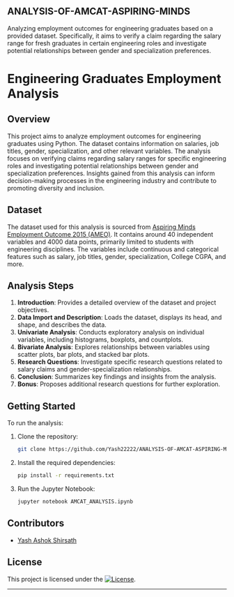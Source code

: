 ## ANALYSIS-OF-AMCAT-ASPIRING-MINDS
Analyzing employment outcomes for engineering graduates based on a provided dataset. Specifically, it aims to verify a claim regarding the salary range for fresh graduates in certain engineering roles and investigate potential relationships between gender and specialization preferences. 

# Engineering Graduates Employment Analysis

## Overview

This project aims to analyze employment outcomes for engineering graduates using Python. The dataset contains information on salaries, job titles, gender, specialization, and other relevant variables. The analysis focuses on verifying claims regarding salary ranges for specific engineering roles and investigating potential relationships between gender and specialization preferences. Insights gained from this analysis can inform decision-making processes in the engineering industry and contribute to promoting diversity and inclusion.

## Dataset

The dataset used for this analysis is sourced from [Aspiring Minds Employment Outcome 2015 (AMEO)](https://dl.acm.org/doi/10.1145/2888451.2892037). It contains around 40 independent variables and 4000 data points, primarily limited to students with engineering disciplines. The variables include continuous and categorical features such as salary, job titles, gender, specialization, College CGPA, and more.

## Analysis Steps

1. **Introduction**: Provides a detailed overview of the dataset and project objectives.
2. **Data Import and Description**: Loads the dataset, displays its head, and shape, and describes the data.
3. **Univariate Analysis**: Conducts exploratory analysis on individual variables, including histograms, boxplots, and countplots.
4. **Bivariate Analysis**: Explores relationships between variables using scatter plots, bar plots, and stacked bar plots.
5. **Research Questions**: Investigate specific research questions related to salary claims and gender-specialization relationships.
6. **Conclusion**: Summarizes key findings and insights from the analysis.
7. **Bonus**: Proposes additional research questions for further exploration.

## Getting Started

To run the analysis:

1. Clone the repository:

   ```bash
   git clone https://github.com/Yash22222/ANALYSIS-OF-AMCAT-ASPIRING-MINDS.git
   ```

2. Install the required dependencies:

   ```bash
   pip install -r requirements.txt
   ```

3. Run the Jupyter Notebook:

   ```bash
   jupyter notebook AMCAT_ANALYSIS.ipynb
   ```

## Contributors

- [Yash Ashok Shirsath](https://yashashokshirsath.netlify.app/)

## License

This project is licensed under the [![License](https://img.shields.io/badge/License-MIT-blue.svg)](https://opensource.org/licenses/MIT).


---

